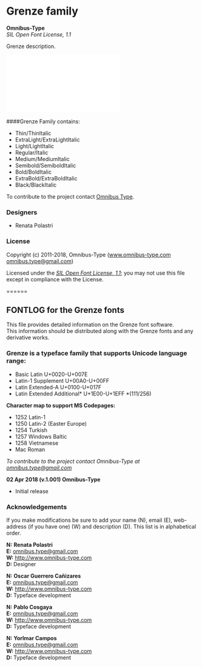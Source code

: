 # Grenze family

**Omnibus-Type**  
*SIL Open Font License, 1.1*

Grenze description.

![Sample of Grenze Family.](sources/Grenze.pdf "Grenze Family")

####Grenze Family contains:

* Thin/ThinItalic
* ExtraLight/ExtraLightItalic
* Light/LightItalic
* Regular/Italic
* Medium/MediumItalic
* Semibold/SemiboldItalic
* Bold/BoldItalic
* ExtraBold/ExtraBoldItalic
* Black/BlackItalic

To contribute to the project contact [Omnibus Type](http://omnibus-type.com/).

### Designers

* Renata Polastri

### License

Copyright (c) 2011-2018, Omnibus-Type (www.omnibus-type.com omnibus.type@gmail.com)

Licensed under the [*SIL Open Font License, 1.1*](http://scripts.sil.org/OFL); you may not use this file except in compliance with the License.

======
## FONTLOG for the Grenze fonts

This file provides detailed information on the Grenze font software.  
This information should be distributed along with the Grenze fonts and any derivative works.

### Grenze is a typeface family that supports Unicode language range: 

* Basic Latin 				U+0020-U+007E
* Latin-1 Supplement 		U+00A0-U+00FF
* Latin Extended-A 			U+0100-U+017F
* Latin Extended Additional*	U+1E00-U+1EFF *(111/256)

**Character map to support MS Codepages:**
* 1252 Latin-1
* 1250 Latin-2 (Easter Europe)
* 1254 Turkish
* 1257 Windows Baltic
* 1258 Vietnamese
* Mac Roman

*To contribute to the project contact Omnibus-Type at omnibus.type@gmail.com*

**02 Apr 2018 (v.1.001) Omnibus-Type**  
- Initial release

### Acknowledgements

If you make modifications be sure to add your name (N), email (E), web-address
(if you have one) (W) and description (D). This list is in alphabetical order.

**N:** **Renata Polastri**  
**E:** omnibus.type@gmail.com  
**W:** http://www.omnibus-type.com  
**D:** Designer

**N:** **Oscar Guerrero Cañizares**  
**E:** omnibus.type@gmail.com  
**W:** http://www.omnibus-type.com  
**D:** Typeface development

**N:** **Pablo Cosgaya**  
**E:** omnibus.type@gmail.com  
**W:** http://www.omnibus-type.com  
**D:** Typeface development

**N:** **Yorlmar Campos**  
**E:** omnibus.type@gmail.com  
**W:** http://www.omnibus-type.com  
**D:** Typeface development